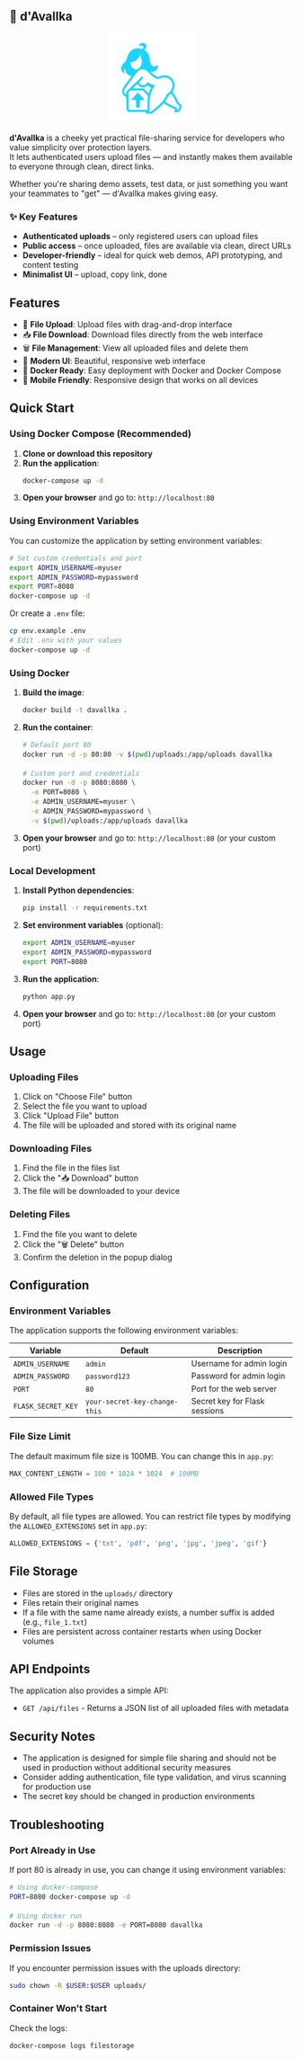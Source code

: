 ## 🧩 d'Avallka

<p align="center">
  <img src="images/davallka.png" alt="d'Avallka logo" width="160"/>
</p>

**d'Avallka** is a cheeky yet practical file-sharing service for developers who value simplicity over protection layers.  
It lets authenticated users upload files — and instantly makes them available to everyone through clean, direct links.

Whether you're sharing demo assets, test data, or just something you want your teammates to "get" — d'Avallka makes giving easy.

### ✨ Key Features
- **Authenticated uploads** – only registered users can upload files  
- **Public access** – once uploaded, files are available via clean, direct URLs  
- **Developer-friendly** – ideal for quick web demos, API prototyping, and content testing  
- **Minimalist UI** – upload, copy link, done  

## Features

- 📁 **File Upload**: Upload files with drag-and-drop interface
- 📥 **File Download**: Download files directly from the web interface
- 🗑️ **File Management**: View all uploaded files and delete them
- 🎨 **Modern UI**: Beautiful, responsive web interface
- 🐳 **Docker Ready**: Easy deployment with Docker and Docker Compose
- 📱 **Mobile Friendly**: Responsive design that works on all devices

## Quick Start

### Using Docker Compose (Recommended)

1. **Clone or download this repository**
2. **Run the application**:
   ```bash
   docker-compose up -d
   ```
3. **Open your browser** and go to: `http://localhost:80`

### Using Environment Variables

You can customize the application by setting environment variables:

```bash
# Set custom credentials and port
export ADMIN_USERNAME=myuser
export ADMIN_PASSWORD=mypassword
export PORT=8080
docker-compose up -d
```

Or create a `.env` file:
```bash
cp env.example .env
# Edit .env with your values
docker-compose up -d
```

### Using Docker

1. **Build the image**:
   ```bash
   docker build -t davallka .
   ```
2. **Run the container**:
   ```bash
   # Default port 80
   docker run -d -p 80:80 -v $(pwd)/uploads:/app/uploads davallka
   
   # Custom port and credentials
   docker run -d -p 8080:8080 \
     -e PORT=8080 \
     -e ADMIN_USERNAME=myuser \
     -e ADMIN_PASSWORD=mypassword \
     -v $(pwd)/uploads:/app/uploads davallka
   ```
3. **Open your browser** and go to: `http://localhost:80` (or your custom port)

### Local Development

1. **Install Python dependencies**:
   ```bash
   pip install -r requirements.txt
   ```
2. **Set environment variables** (optional):
   ```bash
   export ADMIN_USERNAME=myuser
   export ADMIN_PASSWORD=mypassword
   export PORT=8080
   ```
3. **Run the application**:
   ```bash
   python app.py
   ```
4. **Open your browser** and go to: `http://localhost:80` (or your custom port)

## Usage

### Uploading Files
1. Click on "Choose File" button
2. Select the file you want to upload
3. Click "Upload File" button
4. The file will be uploaded and stored with its original name

### Downloading Files
1. Find the file in the files list
2. Click the "📥 Download" button
3. The file will be downloaded to your device

### Deleting Files
1. Find the file you want to delete
2. Click the "🗑️ Delete" button
3. Confirm the deletion in the popup dialog

## Configuration

### Environment Variables

The application supports the following environment variables:

| Variable | Default | Description |
|----------|---------|-------------|
| `ADMIN_USERNAME` | `admin` | Username for admin login |
| `ADMIN_PASSWORD` | `password123` | Password for admin login |
| `PORT` | `80` | Port for the web server |
| `FLASK_SECRET_KEY` | `your-secret-key-change-this` | Secret key for Flask sessions |

### File Size Limit
The default maximum file size is 100MB. You can change this in `app.py`:
```python
MAX_CONTENT_LENGTH = 100 * 1024 * 1024  # 100MB
```

### Allowed File Types
By default, all file types are allowed. You can restrict file types by modifying the `ALLOWED_EXTENSIONS` set in `app.py`:
```python
ALLOWED_EXTENSIONS = {'txt', 'pdf', 'png', 'jpg', 'jpeg', 'gif'}
```

## File Storage

- Files are stored in the `uploads/` directory
- Files retain their original names
- If a file with the same name already exists, a number suffix is added (e.g., `file_1.txt`)
- Files are persistent across container restarts when using Docker volumes

## API Endpoints

The application also provides a simple API:

- `GET /api/files` - Returns a JSON list of all uploaded files with metadata

## Security Notes

- The application is designed for simple file sharing and should not be used in production without additional security measures
- Consider adding authentication, file type validation, and virus scanning for production use
- The secret key should be changed in production environments

## Troubleshooting

### Port Already in Use
If port 80 is already in use, you can change it using environment variables:
```bash
# Using docker-compose
PORT=8080 docker-compose up -d

# Using docker run
docker run -d -p 8080:8080 -e PORT=8080 davallka
```

### Permission Issues
If you encounter permission issues with the uploads directory:
```bash
sudo chown -R $USER:$USER uploads/
```

### Container Won't Start
Check the logs:
```bash
docker-compose logs filestorage
```

